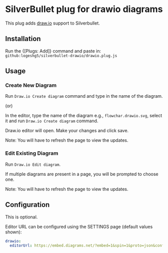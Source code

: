 # SilverBullet plug for drawio diagrams

This plug adds [draw.io](https://www.drawio.com/) support to Silverbullet.

## Installation

Run the {[Plugs: Add]} command and paste in: `github:logeshg5/silverbullet-drawio/drawio.plug.js`

## Usage

### Create New Diagram

Run `Draw.io Create diagram` command and type in the name of the diagram.

(or)

In the editor, type the name of the diagram e.g., `flowchar.drawio.svg`, select it and run `Draw.io Create diagram` command.

Draw.io editor will open. Make your changes and click save.

Note: You will have to refresh the page to view the updates.

### Edit Existing Diagram

Run `Draw.io Edit diagram`.

If multiple diagrams are present in a page, you will be prompted to choose one.

Note: You will have to refresh the page to view the updates.

## Configuration

This is optional.

Editor URL can be configured using the SETTINGS page (default values shown):

```yaml
drawio:
  editorUrl: https://embed.diagrams.net/?embed=1&spin=1&proto=json&configure=1
```
